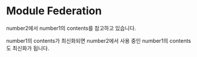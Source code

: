 # Module Federation

number2에서 number1의 contents를 참고하고 있습니다.

number1의 contents가 최신화되면 number2에서 사용 중인 number1의 contents도 최신화가 됩니다.
